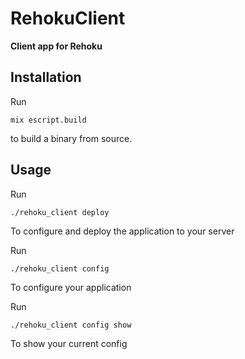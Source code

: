 # RehokuClient

**Client app for Rehoku**

## Installation

Run

```mix escript.build```

to build a binary from source.

## Usage

Run

```./rehoku_client deploy```

To configure and deploy the application to your server

Run 

```./rehoku_client config```

To configure your application

Run 

```./rehoku_client config show```

To show your current config